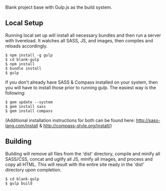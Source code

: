 Blank project base with Gulp.js as the build system.

## Local Setup 
Running local set up will install all necessary bundles and then run a server with livereload. It watches all SASS, JS, and images, then compiles and reloads accordingly.
    
    $ npm install -g gulp
    $ cd blank-gulp
    $ npm install
    $ bundle install
    $ gulp

If you don't already have SASS & Compass installed on your system, then you will have to install those prior to running gulp. The easiest way is the following:

    $ gem update --system
    $ gem install sass
    $ gem install compass

(Additional installation instructions for both can be found here: http://sass-lang.com/install & http://compass-style.org/install/)

## Building
Building will remove all files from the 'dist' directory, compile and minify all SASS/CSS, concat and uglify all JS, minify all images, and process and copy all HTML. This will result with the entire site ready in the 'dist' directory upon completion.

    $ cd blank-gulp
    $ gulp build
